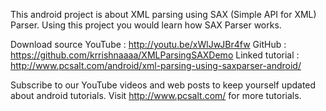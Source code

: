 This android project is about XML parsing using SAX (Simple API for XML) Parser. Using this project you would learn how SAX Parser works.

Download source
YouTube : http://youtu.be/xWlJwJBr4fw
GitHub : https://github.com/krrishnaaaa/XMLParsingSAXDemo
Linked tutorial : http://www.pcsalt.com/android/xml-parsing-using-saxparser-android/

Subscribe to our YouTube videos and web posts to keep yourself updated about android tutorials.
Visit http://www.pcsalt.com/ for more tutorials.
